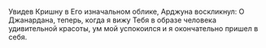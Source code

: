 Увидев Кришну в Его изначальном облике, Арджуна воскликнул: О Джанардана, теперь, когда я вижу Тебя в образе человека удивительной красоты, ум мой успокоился и я окончательно пришел в себя.